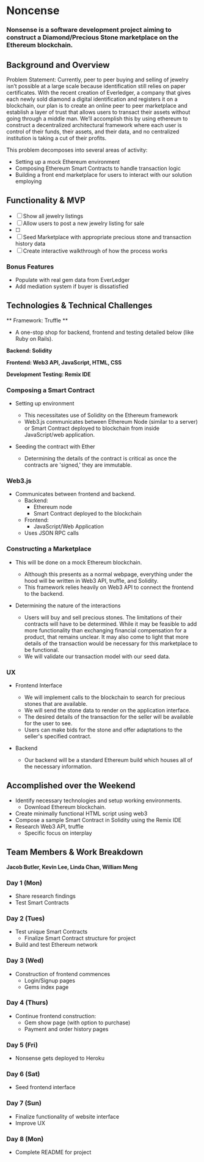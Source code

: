 # Noncense

### Nonsense is a software development project aiming to construct a Diamond/Precious Stone marketplace on the Ethereum blockchain.

## Background and Overview

Problem Statement: Currently, peer to peer buying and selling of jewelry isn’t possible at a large scale because identification still relies on paper certificates. With the recent creation of Everledger, a company that gives each newly sold diamond a digital identification and registers it on a blockchain, our plan is to create an online peer to peer marketplace and establish a layer of trust that allows users to transact their assets without going through a middle man. We’ll accomplish this by using ethereum to construct a decentralized architectural framework where each user is control of their funds, their assets, and their data, and no centralized institution is taking a cut of their profits.  

This problem decomposes into several areas of activity:
* Setting up a mock Ethereum environment
* Composing Ethereum Smart Contracts to handle transaction logic 
* Building a front end marketplace for users to interact with our solution employing

## Functionality & MVP
- [ ] Show all jewelry listings
- [ ] Allow users to post a new jewelry listing for sale
- [ ] 
- [ ] Seed Marketplace with appropriate precious stone and transaction history data
- [ ] Create interactive walkthrough of how the process works

### Bonus Features
* Populate with real gem data from EverLedger
* Add mediation system if buyer is dissatisfied

## Technologies & Technical Challenges

** Framework: Truffle **
* A one-stop shop for backend, frontend and testing detailed below (like Ruby on Rails).

**Backend: Solidity**

**Frontend: Web3 API, JavaScript, HTML, CSS**

**Development Testing: Remix IDE**

### Composing a Smart Contract
* Setting up environment
    * This necessitates use of Solidity on the Ethereum framework
    * Web3.js communicates between Ethereum Node (similar to a server) or Smart Contract deployed to blockchain from inside JavaScript/web application.

* Seeding the contract with Ether
    * Determining the details of the contract is critical as once the contracts are 'signed,' they are immutable.

### Web3.js
* Communicates between frontend and backend.
    * Backend: 
        * Ethereum node
        *  Smart Contract deployed to the blockchain
    * Frontend:
        * JavaScript/Web Application
    * Uses JSON RPC calls

### Constructing a Marketplace
* This will be done on a mock Ethereum blockchain.
    * Although this presents as a normal webpage, everything under the hood will be written in Web3 API, truffle, and Solidity.
    * This framework relies heavily on Web3 API to connect the frontend to the backend.

* Determining the nature of the interactions
    * Users will buy and sell precious stones. The limitations of their contracts will have to be determined. While it may be feasible to add more functionality than exchanging financial compensation for a product, that remains unclear. It may also come to light that more details of the transaction would be necessary for this marketplace to be functional.
    * We will validate our transaction model with our seed data.

### UX
* Frontend Interface
    * We will implement calls to the blockchain to search for precious stones that are available.
    * We will send the stone data to render on the application interface.
    * The desired details of the transaction for the seller will be available for the user to see.
    * Users can make bids for the stone and offer adaptations to the seller's specified contract.

* Backend
    * Our backend will be a standard Ethereum build which houses all of the necessary information.

## Accomplished over the Weekend
* Identify necessary technologies and setup working environments.
    * Download Ethereum blockchain.
* Create minimally functional HTML script using web3
* Compose a sample Smart Contract in Solidity using the Remix IDE
* Research Web3 API, truffle
    * Specific focus on interplay

## Team Members & Work Breakdown

**Jacob Butler, Kevin Lee, Linda Chan, William Meng**

### Day 1 (Mon)
* Share research findings
* Test Smart Contracts
### Day 2 (Tues)
* Test unique Smart Contracts
    * Finalize Smart Contract structure for project
* Build and test Ethereum network
### Day 3 (Wed)
* Construction of frontend commences
  * Login/Signup pages
  * Gems index page
### Day 4 (Thurs)
* Continue frontend construction:
  * Gem show page (with option to purchase)
  * Payment and order history pages
### Day 5 (Fri)
* Nonsense gets deployed to Heroku
### Day 6 (Sat)
* Seed frontend interface
### Day 7 (Sun)
* Finalize functionality of website interface
* Improve UX
### Day 8 (Mon)
* Complete README for project



